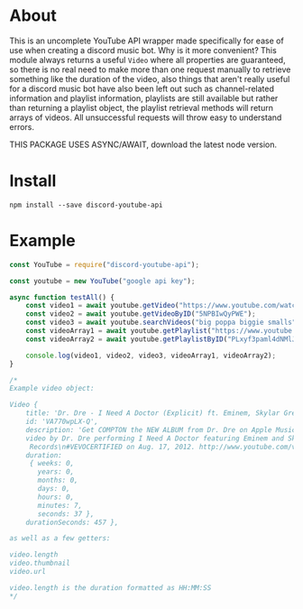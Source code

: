 # About
This is an uncomplete YouTube API wrapper made specifically for ease of use when creating a discord music bot. Why is it more convenient? This module always returns a useful `Video` where all properties are guaranteed, so there is
no real need to make more than one request manually to retrieve something like the duration of the video, also things that aren't really useful for a discord music bot have also been left out such as channel-related information
and playlist information, playlists are still available but rather than returning a playlist object, the playlist retrieval methods will return arrays of videos. All unsuccessful requests will throw easy to understand errors.

THIS PACKAGE USES ASYNC/AWAIT, download the latest node version.

# Install
```
npm install --save discord-youtube-api
```

# Example
```js
const YouTube = require("discord-youtube-api");

const youtube = new YouTube("google api key");

async function testAll() {
	const video1 = await youtube.getVideo("https://www.youtube.com/watch?v=5NPBIwQyPWE");
	const video2 = await youtube.getVideoByID("5NPBIwQyPWE");
	const video3 = await youtube.searchVideos("big poppa biggie smalls");
	const videoArray1 = await youtube.getPlaylist("https://www.youtube.com/playlist?list=PLxyf3paml4dNMlJURcEOND0StDN1Q4yWz");
	const videoArray2 = await youtube.getPlaylistByID("PLxyf3paml4dNMlJURcEOND0StDN1Q4yWz");

	console.log(video1, video2, video3, videoArray1, videoArray2);
}

/*
Example video object:

Video {
    title: 'Dr. Dre - I Need A Doctor (Explicit) ft. Eminem, Skylar Grey',
    id: 'VA770wpLX-Q',
    description: 'Get COMPTON the NEW ALBUM from Dr. Dre on Apple Music: http://smarturl.it/Compton \n\nMusic
	video by Dr. Dre performing I Need A Doctor featuring Eminem and Skylar Grey (Explicit). © 2011 Aftermath
	 Records\n#VEVOCERTIFIED on Aug. 17, 2012. http://www.youtube.com/vevocertified',
    duration:
     { weeks: 0,
       years: 0,
       months: 0,
       days: 0,
       hours: 0,
       minutes: 7,
       seconds: 37 },
    durationSeconds: 457 },

as well as a few getters:

video.length
video.thumbnail
video.url

video.length is the duration formatted as HH:MM:SS
*/

